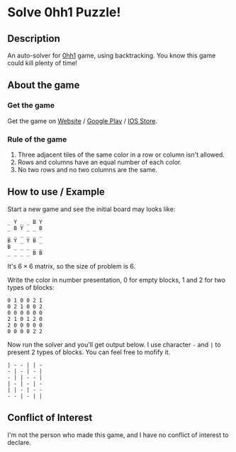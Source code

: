 # Solve 0hh1 Puzzle!

## Description
An auto-solver for [0hh1](https://github.com/florisluiten/0hh1) game, using backtracking. You know this game could kill plenty of time!

## About the game
### Get the game
Get the game on [Website](https://0hh1.com/) / [Google Play](https://play.google.com/store/apps/details?id=com.q42.ohhi) / [IOS Store](https://itunes.apple.com/us/app/0h-h1). 

### Rule of the game
1. Three adjacent tiles of the same color in a row or column isn't allowed. 
2. Rows and columns have an equal number of each color. 
3. No two rows and no two columns are the same. 

## How to use / Example
Start a new game and see the initial board may looks like: 

```
_ Y _ _ B Y
_ B Y _ _ B
_ _ _ _ _ _
B Y _ Y B _
B _ _ _ _ _
_ _ _ _ B B
```

It's $6 \times 6$ matrix, so the size of problem is $6$. 

Write the color in number presentation, 0 for empty blocks, 1 and 2 for two types of blocks: 

```
0 1 0 0 2 1
0 2 1 0 0 2
0 0 0 0 0 0
2 1 0 1 2 0
2 0 0 0 0 0
0 0 0 0 2 2
```

Now run the solver and you'll get output below. I use character `-` and `|` to present 2 types of blocks. You can feel free to mofify it. 

```
| - - | | - 
- | - | - | 
- | | - - | 
| - | - | - 
| | - | - - 
- - | - | | 
```

## Conflict of Interest
I'm not the person who made this game, and I have no conflict of interest to declare.
